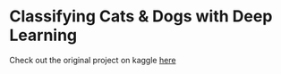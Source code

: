 # Classifying Cats & Dogs with Deep Learning

Check out the original project on kaggle [here](https://www.kaggle.com/sarvajna/dogs-vs-cats-keras-solution)
